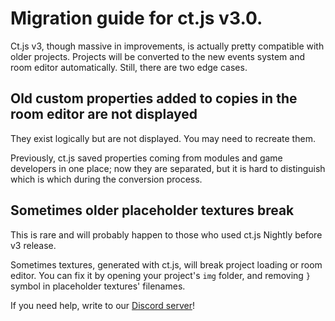 # Migration guide for ct.js v3.0.

Ct.js v3, though massive in improvements, is actually pretty compatible with older projects. Projects will be converted to the new events system and room editor automatically. Still, there are two edge cases.

## Old custom properties added to copies in the room editor are not displayed

They exist logically but are not displayed. You may need to recreate them.

Previously, ct.js saved properties coming from modules and game developers in one place; now they are separated, but it is hard to distinguish which is which during the conversion process.

## Sometimes older placeholder textures break

This is rare and will probably happen to those who used ct.js Nightly before v3 release.

Sometimes textures, generated with ct.js, will break project loading or room editor. You can fix it by opening your project's `img` folder, and removing `}` symbol in placeholder textures' filenames.

If you need help, write to our [Discord server](https://discord.gg/CggbPkb)!
